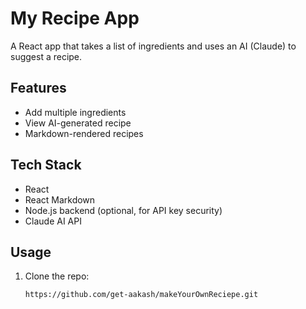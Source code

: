 # My Recipe App

A React app that takes a list of ingredients and uses an AI (Claude) to suggest a recipe.

## Features
- Add multiple ingredients
- View AI-generated recipe
- Markdown-rendered recipes

## Tech Stack
- React
- React Markdown
- Node.js backend (optional, for API key security)
- Claude AI API

## Usage
1. Clone the repo:
   ```bash
   https://github.com/get-aakash/makeYourOwnReciepe.git
